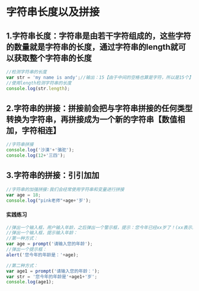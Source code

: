 # 字符串长度以及拼接

## 1.字符串长度：字符串是由若干字符组成的，这些字符的数量就是字符串的长度，通过字符串的length就可以获取整个字符串的长度

```javaScript
//检测字符串的长度
var str = 'my name is andy';//输出：15【由于中间的空格也算是字符，所以是15个】
//使用length检测字符串的长度
console.log(str.length);
```

## 2.字符串的拼接：拼接前会把与字符串拼接的任何类型转换为字符串，再拼接成为一个新的字符串【数值相加，字符相连】

```javaScript
//字符串拼接
console.log('沙漠'+'骆驼');
console.log(12+'三四');
```

## 3.字符串的拼接：引引加加

```javaScript
//字符串的加强拼接:我们会经常使用字符串和变量进行拼接
var age = 18;
console.log("pink老师"+age+'岁');
```

#### 实践练习

```javaScript
//弹出一个输入框，用户输入年龄，之后弹出一个警示框，提示：您今年已经xx岁了！(xx表示刚才用户输入的年龄)
//弹出一个输入框，提示输入年龄：
//第一种方式：
var age = prompt('请输入您的年龄');
//弹出一个提示框：
alert('您今年的年龄是：'+age);

//第二种方式：
var age1 = prompt('请输入您的年龄：');
var str = '您今年的年龄是'+age1+'岁';
console.log(age1);
```

